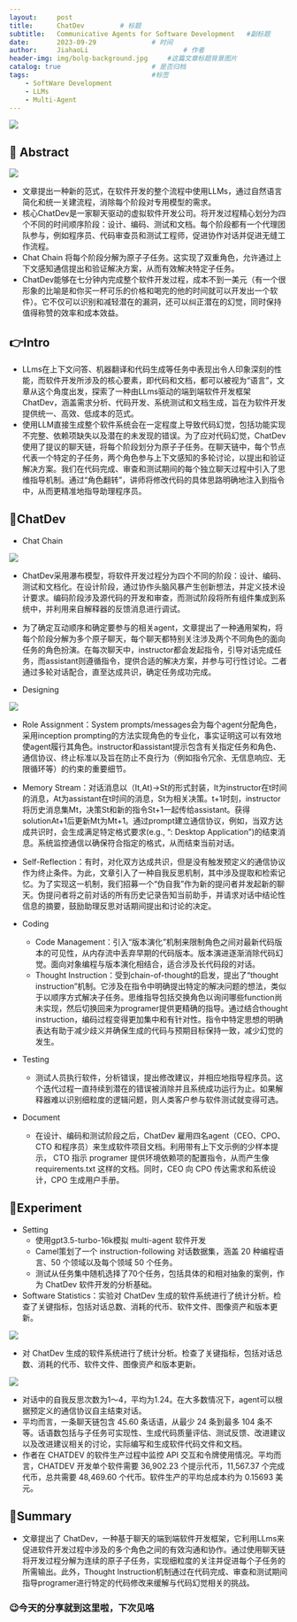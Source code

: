 ```yaml
---
layout:     post
title:      ChatDev			# 标题 
subtitle:   Communicative Agents for Software Development   #副标题
date:       2023-09-29 				# 时间
author:     JiahaoLi 						# 作者
header-img: img/bolg-background.jpg 	#这篇文章标题背景图片
catalog: true 						# 是否归档
tags:								#标签
    - SoftWare Development
    - LLMs
    - Multi-Agent
---
```

![](https://cdn.jsdelivr.net/gh/JiahaoLi2003/ImgHosting@main/Img/2023-09-29-title.png)

## 📖 Abstract

![](https://cdn.jsdelivr.net/gh/JiahaoLi2003/ImgHosting@main/Img/2023-09-29-Abstract.png)

- 文章提出一种新的范式，在软件开发的整个流程中使用LLMs，通过自然语言简化和统一关建流程，消除每个阶段对专用模型的需求。
- 核心ChatDev是一家聊天驱动的虚拟软件开发公司。将开发过程精心划分为四个不同的时间顺序阶段：设计、编码、测试和文档。每个阶段都有一个代理团队参与，例如程序员、代码审查员和测试工程师，促进协作对话并促进无缝工作流程。
- Chat Chain 将每个阶段分解为原子子任务。这实现了双重角色，允许通过上下文感知通信提出和验证解决方案，从而有效解决特定子任务。
- ChatDev能够在七分钟内完成整个软件开发过程，成本不到一美元（有一个很形象的比喻是和你买一杯可乐的价格和喝完的他的时间就可以开发出一个软件）。它不仅可以识别和减轻潜在的漏洞，还可以纠正潜在的幻觉，同时保持值得称赞的效率和成本效益。

## 👉Intro

- LLms在上下文问答、机器翻译和代码生成等任务中表现出令人印象深刻的性能，而软件开发所涉及的核心要素，即代码和文档，都可以被视为“语言”，文章从这个角度出发，探索了一种由LLms驱动的端到端软件开发框架ChatDev，涵盖需求分析、代码开发、系统测试和文档生成，旨在为软件开发提供统一、高效、低成本的范式。
- 使用LLM直接生成整个软件系统会在一定程度上导致代码幻觉，包括功能实现不完整、依赖项缺失以及潜在的未发现的错误。为了应对代码幻觉，ChatDev 使用了提议的聊天链，将每个阶段划分为原子子任务。在聊天链中，每个节点代表一个特定的子任务，两个角色参与上下文感知的多轮讨论，以提出和验证解决方案。我们在代码完成、审查和测试期间的每个独立聊天过程中引入了思维指导机制。通过“角色翻转”，讲师将修改代码的具体思路明确地注入到指令中，从而更精准地指导助理程序员。

## 🤖ChatDev

- Chat Chain

![](https://cdn.jsdelivr.net/gh/JiahaoLi2003/ImgHosting@main/Img/2023-09-29-Chatchain.png)

  - ChatDev采用瀑布模型，将软件开发过程分为四个不同的阶段：设计、编码、测试和文档化。在设计阶段，通过协作头脑风暴产生创新想法，并定义技术设计要求。编码阶段涉及源代码的开发和审查，而测试阶段将所有组件集成到系统中，并利用来自解释器的反馈消息进行调试。
  - 为了确定互动顺序和确定要参与的相关agent，文章提出了一种通用架构，将每个阶段分解为多个原子聊天，每个聊天都特别关注涉及两个不同角色的面向任务的角色扮演。在每次聊天中，instructor都会发起指令，引导对话完成任务，而assistant则遵循指令，提供合适的解决方案，并参与可行性讨论。二者通过多轮对话配合，直至达成共识，确定任务成功完成。

- Designing

![](https://cdn.jsdelivr.net/gh/JiahaoLi2003/ImgHosting@main/Img/2023-09-29-Design.png)

  - Role Assignment：System prompts/messages会为每个agent分配角色，采用inception prompting的方法实现角色的专业化，事实证明这可以有效地使agent履行其角色。instructor和assistant提示包含有关指定任务和角色、通信协议、终止标准以及旨在防止不良行为（例如指令冗余、无信息响应、无限循环等）的约束的重要细节。
  
  - Memory Stream：对话消息以（It,At)->St的形式封装，It为instructor在t时间的消息，At为assistant在t时间的消息，St为相关决策。t+1时刻，instructor将历史消息集Mt，决策St和新的指令St+1一起传给assistant。获得solutionAt+1后更新Mt为Mt+1。通过prompt建立通信协议，例如，当双方达成共识时，会生成满足特定格式要求(e.g., “<MODALITY>: Desktop Application”)的结束消息。系统监控通信以确保符合指定的格式，从而结束当前对话。

  - Self-Reflection：有时，对化双方达成共识，但是没有触发预定义的通信协议作为终止条件。为此，文章引入了一种自我反思机制，其中涉及提取和检索记忆。为了实现这一机制，我们招募一个“伪自我”作为新的提问者并发起新的聊天。伪提问者将之前对话的所有历史记录告知当前助手，并请求对话中结论性信息的摘要，鼓励助理反思对话期间提出和讨论的决定。

- Coding
    - Code Management：引入“版本演化”机制来限制角色之间对最新代码版本的可见性，从内存流中丢弃早期的代码版本。版本演进逐渐消除代码幻觉。面向对象编程与版本演化相结合，适合涉及长代码段的对话。
    - Thought Instruction：受到chain-of-thought的启发，提出了“thought instruction”机制。它涉及在指令中明确提出特定的解决问题的想法，类似于以顺序方式解决子任务。思维指导包括交换角色以询问哪些function尚未实现，然后切换回来为programer提供更精确的指导。通过结合thought instruction，编码过程变得更加集中和有针对性。指令中特定思想的明确表达有助于减少歧义并确保生成的代码与预期目标保持一致，减少幻觉的发生。

- Testing
    - 测试人员执行软件，分析错误，提出修改建议，并相应地指导程序员。这个迭代过程一直持续到潜在的错误被消除并且系统成功运行为止。如果解释器难以识别细粒度的逻辑问题，则人类客户参与软件测试就变得可选。

- Document
    - 在设计、编码和测试阶段之后，ChatDev 雇用四名agent（CEO、CPO、CTO 和程序员）来生成软件项目文档。利用带有上下文示例的少样本提示， CTO 指示 programer 提供环境依赖项的配置指令，从而产生像 requirements.txt 这样的文档。同时，CEO 向 CPO 传达需求和系统设计，CPO 生成用户手册。

## 🧪Experiment

- Setting
    - 使用gpt3.5-turbo-16k模拟 multi-agent 软件开发
    - Camel策划了一个 instruction-following 对话数据集，涵盖 20 种编程语言、50 个领域以及每个领域 50 个任务。
    - 测试从任务集中随机选择了70个任务，包括具体的和相对抽象的案例，作为 ChatDev 软件开发的分析基础。
- Software Statistics：实验对 ChatDev 生成的软件系统进行了统计分析。检查了关键指标，包括对话总数、消耗的代币、软件文件、图像资产和版本更新。

![](https://cdn.jsdelivr.net/gh/JiahaoLi2003/ImgHosting@main/Img/2023-09-29-T1.png)

- 对 ChatDev 生成的软件系统进行了统计分析。检查了关键指标，包括对话总数、消耗的代币、软件文件、图像资产和版本更新。

![](https://cdn.jsdelivr.net/gh/JiahaoLi2003/ImgHosting@main/Img/2023-09-29-T2.png)

- 对话中的自我反思次数为1～4，平均为1.24。在大多数情况下，agent可以根据预定义的通信协议自主结束对话。
- 平均而言，一条聊天链包含 45.60 条话语，从最少 24 条到最多 104 条不等。话语数包括与子任务可实现性、生成代码质量评估、测试反馈、改进建议以及改进建议相关的讨论，实际编写和生成软件代码文件和文档。
- 作者在 CHATDEV 的软件生产过程中监控 API 交互和令牌使用情况。平均而言，CHATDEV 开发单个软件需要 36,902.23 个提示代币，11,567.37 个完成代币，总共需要 48,469.60 个代币。软件生产的平均总成本约为 0.15693 美元。

## 📑Summary

- 文章提出了 ChatDev，一种基于聊天的端到端软件开发框架，它利用LLms来促进软件开发过程中涉及的多个角色之间的有效沟通和协作。通过使用聊天链将开发过程分解为连续的原子子任务，实现细粒度的关注并促进每个子任务的所需输出。此外，Thought Instruction机制通过在代码完成、审查和测试期间指导programer进行特定的代码修改来缓解与代码幻觉相关的挑战。

### 😉今天的分享就到这里啦，下次见咯
